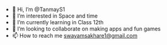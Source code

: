 - 👋 Hi, I’m @TanmayS1
- 👀 I’m interested in Space and time
- 🌱 I’m currently learning in Class 12th
- 💞️ I’m looking to collaborate on making apps and fun games
- 📫 How to reach me swayamsakhare1@gmail.com

<!---
TanmayS1/TanmayS1 is a ✨ special ✨ repository because its `README.md` (this file) appears on your GitHub profile.
You can click the Preview link to take a look at your changes.
--->
